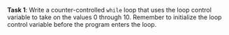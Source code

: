 **Task 1**: Write a counter-controlled `while` loop that uses the loop control variable to take on the values 0 through 10. Remember to initialize the loop control variable before the program enters the loop.
